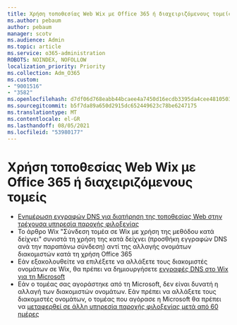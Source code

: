```yaml
---
title: Χρήση τοποθεσίας Web Wix με Office 365 ή διαχειριζόμενους τομείς
ms.author: pebaum
author: pebaum
manager: scotv
ms.audience: Admin
ms.topic: article
ms.service: o365-administration
ROBOTS: NOINDEX, NOFOLLOW
localization_priority: Priority
ms.collection: Adm_O365
ms.custom:
- "9001516"
- "3582"
ms.openlocfilehash: d7df06d768eabb44bcaee4a7450d16ecdb3395da4cee4810503d3dae358736ab
ms.sourcegitcommit: b5f7da89a650d2915dc652449623c78be6247175
ms.translationtype: MT
ms.contentlocale: el-GR
ms.lasthandoff: 08/05/2021
ms.locfileid: "53980177"
---
```

# <a name="using-wix-website-with-office-365-purchased-or-managed-domains"></a>Χρήση τοποθεσίας Web Wix με Office 365 ή διαχειριζόμενους τομείς

- [Ενημέρωση εγγραφών DNS για διατήρηση της τοποθεσίας Web στην τρέχουσα υπηρεσία παροχής φιλοξενίας](https://docs.microsoft.com/microsoft-365/admin/dns/update-dns-records-to-retain-current-hosting-provider)
- Το άρθρο Wix "Σύνδεση τομέα σε Wix με χρήση της μεθόδου κατά δείχνει" συνιστά τη χρήση της κατά δείχνει (προσθήκη εγγραφών DNS ανά την παραπάνω σύνδεση) αντί της αλλαγής ονομάτων διακομιστών κατά τη χρήση Office 365
- Εάν εξακολουθείτε να επιλέξετε να αλλάξετε τους διακομιστές ονομάτων σε Wix, θα πρέπει να δημιουργήσετε  [εγγραφές DNS στο Wix για τη Microsoft](https://docs.microsoft.com/microsoft-365/admin/dns/create-dns-records-at-wix?view=o365-worldwide)
- Εάν ο τομέας σας αγοράστηκε από τη Microsoft, δεν είναι δυνατή η αλλαγή των διακομιστών ονομάτων. Εάν πρέπει να αλλάξετε τους διακομιστές ονομάτων, ο τομέας που αγόρασε η Microsoft θα πρέπει να  [μεταφερθεί σε άλλη υπηρεσία παροχής φιλοξενίας μετά από 60 ημέρες](https://docs.microsoft.com/microsoft-365/admin/get-help-with-domains/transfer-a-domain-from-microsoft-to-another-host)